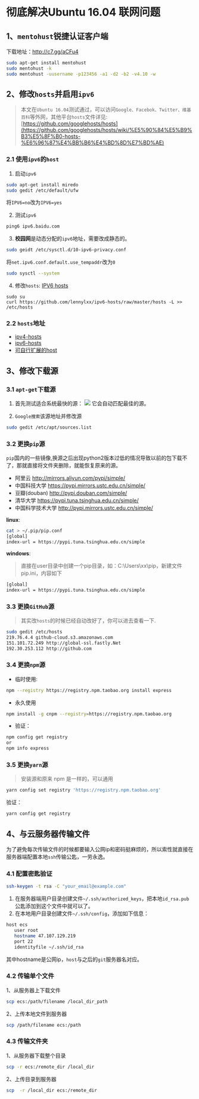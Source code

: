 # 彻底解决Ubuntu 16.04 联网问题

## 1、`mentohust`锐捷认证客户端
下载地址：http://c7.gg/aCFu4

```bash
sudo apt-get install mentohust
sudo mentohust -k
sudo mentohust -uusername -p123456 -a1 -d2 -b2 -v4.10 -w
```

## 2、修改`hosts`并启用`ipv6`
> 本文在`Ubuntu 16.04`测试通过，可以访问`Google、Facebok、Twitter、维基百科`等外网，其他平台`hosts`文件详见: [https://github.com/googlehosts/hosts](https://github.com/googlehosts/hosts/wiki/%E5%90%84%E5%B9%B3%E5%8F%B0-hosts-%E6%96%87%E4%BB%B6%E4%BD%8D%E7%BD%AE)

### 2.1 使用`ipv6`的`host`

1. 启动`ipv6`
```bash
sudo apt-get install miredo
sudo gedit /etc/default/ufw
```
将`IPV6=no`改为`IPV6=yes`

2. 测试`ipv6`
```bash
ping6 ipv6.baidu.com
```

3. **校园网**是动态分配的`ipv6`地址，需要改成静态的。
```bash
sudo geidt /etc/sysctl.d/10-ipv6-privacy.conf
```
将`net.ipv6.conf.default.use_tempaddr`改为`0`
```bash
sudo sysctl --system
```

4. 修改`hosts`: [IPV6 hosts](https://github.com/lennylxx/ipv6-hosts)

```
sudo su
curl https://github.com/lennylxx/ipv6-hosts/raw/master/hosts -L >> /etc/hosts
```
### 2.2 `hosts`地址
* [ipv4-hosts](https://github.com/googlehosts/hosts)
* [ipv6-hosts](https://github.com/StevenBlack/hosts)
* [可自行扩展的host](https://github.com/StevenBlack/hosts)

## 3、修改下载源

### 3.1 `apt-get`下载源
1. 首先测试适合系统最快的源：
![](https://raw.githubusercontent.com/ds19991999/githubimg/master/picgo/20181104131030.png)
它会自动匹配最佳的源。

2. `Google搜索`该源地址并修改源
```bash
sudo gedit /etc/apt/sources.list
```

### 3.2 更换`pip`源
`pip`国内的一些镜像,换源之后出现python2版本过低的情况导致以前的包下载不了，那就直接将文件夹删除，就能恢复原来的源。

* 阿里云 http://mirrors.aliyun.com/pypi/simple/ 
* 中国科技大学 https://pypi.mirrors.ustc.edu.cn/simple/ 
* 豆瓣(douban) http://pypi.douban.com/simple/ 
* 清华大学 https://pypi.tuna.tsinghua.edu.cn/simple/ 
* 中国科学技术大学 http://pypi.mirrors.ustc.edu.cn/simple/


**linux**:

```bash
cat > ~/.pip/pip.conf
[global]
index-url = https://pypi.tuna.tsinghua.edu.cn/simple
```

**windows**:
> 直接在user目录中创建一个pip目录，如：C:\Users\xx\pip，新建文件pip.ini，内容如下

```bash
[global]
index-url = https://pypi.tuna.tsinghua.edu.cn/simple
```

### 3.3 更换`GitHub`源
> 其实改`hosts`的时候已经自动改好了，你可以进去查看一下.

```bash
sudo gedit /etc/hosts
219.76.4.4 github-cloud.s3.amazonaws.com
151.101.72.249 http://global-ssl.fastly.Net
192.30.253.112 http://github.com
```
### 3.4 更换`npm`源
* 临时使用:

```bash
npm --registry https://registry.npm.taobao.org install express
```

* 永久使用
```bash
npm install -g cnpm --registry=https://registry.npm.taobao.org
```

* 验证：
```bash
npm config get registry
or
npm info express
```

### 3.5 更换`yarn`源
> 安装源和原来 npm 是一样的，可以通用

```bash
yarn config set registry 'https://registry.npm.taobao.org'
```
验证：
```bash
yarn config get registry
```

## 4、与云服务器传输文件
为了避免每次传输文件的时候都要输入公网ip和密码挺麻烦的，所以索性就直接在服务器端配置本地`ssh`传输公匙，一劳永逸。
### 4.1 配置密匙验证
```bash
ssh-keygen -t rsa -C "your_email@example.com"
```
1. 在服务器端用户目录创建文件`~/.ssh/authorized_keys`，把本地`id_rsa.pub`公匙添加到这个文件中就可以了。
2. 在本地用户目录创建文件`~/.ssh/config`，添加如下信息：
```bash
host ecs
   user root
   hostname 47.107.129.219
   port 22
   identityfile ~/.ssh/id_rsa
```
其中hostname是公网ip，`host`与之后的`git`服务器名对应。

### 4.2 传输单个文件
1、从服务器上下载文件
```bash
scp ecs:/path/filename /local_dir_path
```
2、上传本地文件到服务器
```bash
scp /path/filename ecs:/path   
```
### 4.3 传输文件夹
1、从服务器下载整个目录
```bash
scp -r ecs:/remote_dir /local_dir
```
2、上传目录到服务器
```bash
scp  -r /local_dir ecs:/remote_dir
```
